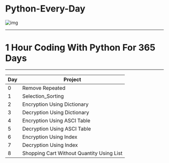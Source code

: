 

# Python-Every-Day


![img](http://i.imgur.com/3GmPd7O.png)

___________________________________________________

# 1 Hour Coding With Python For 365 Days
___________________________________________________



Day | Project
----| ----------------------------------
0   | Remove Repeated
1   | Selection_Sorting
2   | Encryption Using Dictionary
3   | Decryption Using Dictionary
4   | Encryption Using ASCI Table
5   | Decryption Using ASCI Table
6   | Encryption Using Index
7   | Decryption Using Index
8   | Shopping Cart Without Quantity Using List



